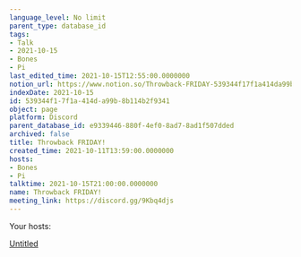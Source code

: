 ```yaml
---
language_level: No limit
parent_type: database_id
tags:
- Talk
- 2021-10-15
- Bones
- Pi
last_edited_time: 2021-10-15T12:55:00.0000000
notion_url: https://www.notion.so/Throwback-FRIDAY-539344f17f1a414da99b8b114b2f9341
indexDate: 2021-10-15
id: 539344f1-7f1a-414d-a99b-8b114b2f9341
object: page
platform: Discord
parent_database_id: e9339446-880f-4ef0-8ad7-8ad1f507dded
archived: false
title: Throwback FRIDAY!
created_time: 2021-10-11T13:59:00.0000000
hosts:
- Bones
- Pi
talktime: 2021-10-15T21:00:00.0000000
name: Throwback FRIDAY!
meeting_link: https://discord.gg/9Kbq4djs
---
```




Your hosts:

[Untitled](https://www.notion.so/482e61b02b9c4456b2b4fe86bb7544c6)   





